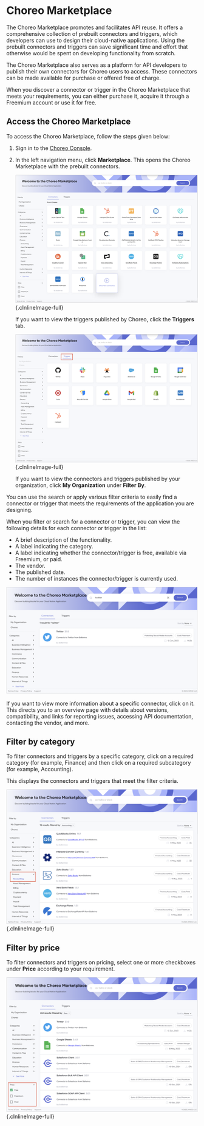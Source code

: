# Choreo Marketplace

The Choreo Marketplace promotes and facilitates API reuse. It offers a comprehensive collection of prebuilt connectors and triggers, which developers can use to design their cloud-native applications. Using the prebuilt connectors and triggers can save significant time and effort that otherwise would be spent on developing functionality from scratch.

The Choreo Marketplace also serves as a platform for API developers to publish their own connectors for Choreo users to access. These connectors can be made available for purchase or offered free of charge.

When you discover a connector or trigger in the Choreo Marketplace that meets your requirements, you can either purchase it, acquire it through a Freemium account or use it for free.

## Access the Choreo Marketplace

To access the Choreo Marketplace, follow the steps given below:

1. Sign in to the [Choreo Console](https://console.choreo.dev/).

2. In the left navigation menu, click **Marketplace**. This opens the Choreo Marketplace with the prebuilt connectors. 

    ![Marketplace default view](../assets/img/choreo-concepts/marketplace/marketplace-default-view.png){.cInlineImage-full}

    If you want to view the triggers published by Choreo, click the **Triggers** tab.

     ![Marketplace triggers](../assets/img/choreo-concepts/marketplace/choreo-triggers.png){.cInlineImage-full}

    If you want to view the connectors and triggers published by your organization, click **My Organization** under **Filter By**.

You can use the search or apply various filter criteria to easily find a connector or trigger that meets the requirements of the application you are designing.

When you filter or search for a connector or trigger, you can view the following details for each connector or trigger in the list:

- A brief description of the functionality.
- A label indicating the category.
- A label indicating whether the connector/trigger is free, available via Freemium, or paid.
- The vendor.
- The published date.
- The number of instances the connector/trigger is currently used.

![Connector details](../assets/img/choreo-concepts/marketplace/connector-details.png)

If you want to view more information about a specific connector, click on it. This directs you to an overview page with details about versions, compatibility, and links for reporting issues, accessing API documentation, contacting the vendor, and more.

## Filter by category

To filter connectors and triggers by a specific category, click on a required category (for example, Finance) and then click on a required subcategory (for example, Accounting).

This displays the connectors and triggers that meet the filter criteria.

![Filter by category](../assets/img/choreo-concepts/marketplace/filter-by-category.png){.cInlineImage-full}

## Filter by price

To filter connectors and triggers on pricing, select one or more checkboxes under **Price** according to your requirement.

![Filter by price](../assets/img/choreo-concepts/marketplace/filter-by-price.png){.cInlineImage-full}
